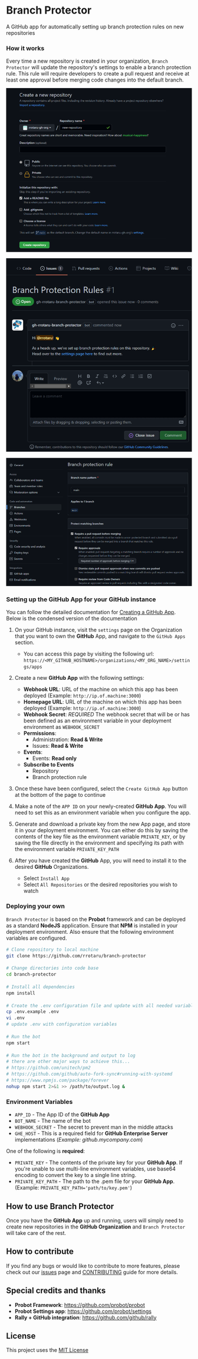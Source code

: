 # Branch Protector

A GitHub app for automatically setting up branch protection rules on new repositories

### How it works

Every time a new repository is created in your organization, `Branch Protector` will update the repository's settings to enable a branch protection rule. This rule will require developers to create a pull request and receive at least one approval before merging code changes into the default branch.

![New repository created](./images/create-new-repository.png)

![New issue opened with more details](./images/check-new-issues.png)

![Branch protection rule](./images/branch-protection-rule.png)

### Setting up the GitHub App for your GitHub instance

You can follow the detailed documentation for [Creating a GitHub App](https://developer.github.com/apps/building-github-apps/creating-a-github-app/). Below is the condensed version of the documentation

1. On your GitHub instance, visit the `settings` page on the Organization that you want to own the **GitHub** App, and navigate to the `GitHub Apps` section.
    - You can access this page by visiting the following url:
    `https://<MY_GITHUB_HOSTNAME>/organizations/<MY_ORG_NAME>/settings/apps`
2. Create a new **GitHub App** with the following settings:
    - **Webhook URL**: URL of the machine on which this app has been deployed (Example: `http://ip.of.machine:3000`)
    - **Homepage URL**: URL of the machine on which this app has been deployed (Example: `http://ip.of.machine:3000`)
    - **Webhook Secret**: *REQUIRED* The webhook secret that will be or has been defined as an environment variable in your deployment environment as `WEBHOOK_SECRET`
    - **Permissions**:
        - Administration: **Read & Write**
        - Issues: **Read & Write**
    - **Events**:
        - Events: **Read only**
    - **Subscribe to Events**
        - Repository
        - Branch protection rule

3. Once these have been configured, select the `Create GitHub App` button at the bottom of the page to continue
4. Make a note of the `APP ID` on your newly-created **GitHub App**. You will need to set this as an environment variable when you configure the app.
5. Generate and download a private key from the new App page, and store it in your deployment environment. You can either do this by saving the contents of the key file as the environment variable `PRIVATE_KEY`, or by saving the file directly in the environment and specifying its path with the environment variable `PRIVATE_KEY_PATH`
6. After you have created the **GitHub** App, you will need to install it to the desired **GitHub** Organizations.
    - Select `Install App`
    - Select `All Repositories` or the desired repositories you wish to watch

### Deploying your own

`Branch Protector` is based on the **Probot** framework and can be deployed as a standard **NodeJS** application. Ensure that **NPM** is installed in your deployment environment. Also ensure that the following environment variables are configured.

```bash
# Clone repository to local machine
git clone https://github.com/rrotaru/branch-protector

# Change directories into code base
cd branch-protector

# Install all dependencies
npm install

# Create the .env configuration file and update with all needed variables
cp .env.example .env
vi .env
# update .env with configuration variables

# Run the bot
npm start

# Run the bot in the background and output to log
# there are other major ways to achieve this...
# https://github.com/unitech/pm2
# https://github.com/github/auto-fork-sync#running-with-systemd
# https://www.npmjs.com/package/forever
nohup npm start 2>&1 >> /path/to/output.log &
```

### Environment Variables

- `APP_ID` - The App ID of the **GitHub App**
- `BOT_NAME` - The name of the bot
- `WEBHOOK_SECRET` - The secret to prevent man in the middle attacks
- `GHE_HOST` - This is a required field for **GitHub Enterprise Server** implementations (_Example: github.mycompany.com_)

One of the following is **required**:
- `PRIVATE_KEY` - The contents of the private key for your **GitHub App**. If you're unable to use multi-line environment variables, use base64 encoding to convert the key to a single line string.
- `PRIVATE_KEY_PATH` - The path to the .pem file for your **GitHub App**.
  (Example: `PRIVATE_KEY_PATH='path/to/key.pem'`)

## How to use Branch Protector

Once you have the **GitHub App** up and running, users will simply need to create new repositories in the **GitHub Organization** and `Branch Protector` will take care of the rest.

## How to contribute

If you find any bugs or would like to contribute to more features, please check out our [issues](https://github.com/rrotaru/branch-protector/issues) page and [CONTRIBUTING](CONTRIBUTING.md) guide for more details.

## Special credits and thanks

- **Probot Framework**: https://github.com/probot/probot
- **Probot Settings app**: https://github.com/probot/settings
- **Rally + GitHub integration**: https://github.com/github/rally

## License

This project uses the [MIT License](LICENSE)
